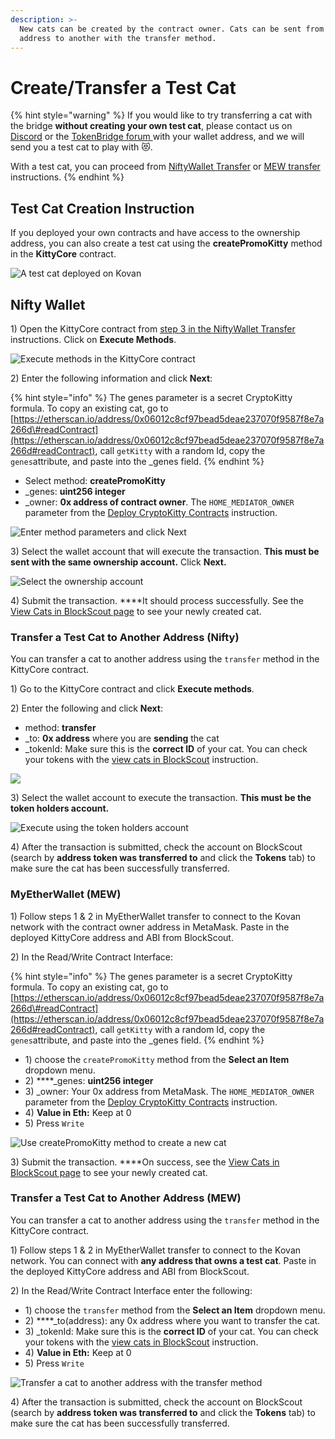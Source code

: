 ```yaml
---
description: >-
  New cats can be created by the contract owner. Cats can be sent from one
  address to another with the transfer method.
---
```


# Create/Transfer a Test Cat

{% hint style="warning" %}
 If you would like to try transferring a cat with the bridge **without creating your own test cat**, please contact us on [Discord](https://discord.gg/mPJ9zkq) or the [TokenBridge forum ](https://forum.poa.network/c/tokenbridge/)with your wallet address, and we will send you a test cat to play with 😻.  

With a test cat, you can proceed from [NiftyWallet Transfer](niftywallet-transfer.md) or [MEW transfer](myetherwallet-mew-transfer.md) instructions.
{% endhint %}

## Test Cat Creation Instruction

If you deployed your own contracts and have access to the ownership address, you can also create a test cat using the **createPromoKitty** method in the **KittyCore** contract.

![A test cat deployed on Kovan](../../.gitbook/assets/pretty_kitty.png)

## Nifty Wallet

1\) Open the KittyCore contract from [step 3 in the NiftyWallet Transfer](niftywallet-transfer.md#3-add-kittycore-contract) instructions. Click on **Execute Methods**.

![Execute methods in the KittyCore contract](../../.gitbook/assets/2kitty1.png)

2\) Enter the following information and click **Next**:

{% hint style="info" %}
The genes parameter is a secret CryptoKitty formula. To copy an existing cat, go to [https://etherscan.io/address/0x06012c8cf97bead5deae237070f9587f8e7a266d\#readContract](https://etherscan.io/address/0x06012c8cf97bead5deae237070f9587f8e7a266d#readContract), call `getKitty` with a random Id, copy the `genes`attribute, and paste into the \_genes field.
{% endhint %}

* Select method: **createPromoKitty**
* \_genes: **uint256 integer**
* \_owner: **0x address of contract owner**. The `HOME_MEDIATOR_OWNER` parameter from the [Deploy CryptoKitty Contracts](deploy-cryptokitty-contracts.md) instruction.

![Enter method parameters and click Next](../../.gitbook/assets/2kitty2.png)

3\) Select the wallet account that will execute the transaction. **This must be sent with the same ownership account.** Click **Next.**

![Select the ownership account ](../../.gitbook/assets/2kitty3.png)

4\) Submit the transaction. ****It should process successfully. See the [View Cats in BlockScout page](view-in-blockscout.md) to see your newly created cat. 

### **Transfer a Test Cat to Another Address \(Nifty\)**

You can transfer a cat to another address using the `transfer` method in the KittyCore contract.

1\) Go to the KittyCore contract and click **Execute methods**.

2\) Enter the following and click **Next**:

* method: **transfer**
* \_to: **0x address** where you are **sending** the cat
* \_tokenId: Make sure this is the **correct ID** of your cat. You can check your tokens with the [view cats in BlockScout](view-in-blockscout.md) instruction.

![](../../.gitbook/assets/3kitty.png)

3\) Select the wallet account to execute the transaction. **This must be the token holders account.**

![Execute using the token holders account](../../.gitbook/assets/2kitty3.png)

4\) After the transaction is submitted, check the account on BlockScout \(search by **address token was transferred to** and click the **Tokens** tab\) to make sure the cat has been successfully transferred.

### MyEtherWallet \(MEW\)

1\) Follow steps 1 & 2 in MyEtherWallet transfer to connect to the Kovan network with the contract owner address in MetaMask. Paste in the deployed KittyCore address and ABI from BlockScout.

2\) In the Read/Write Contract Interface:

{% hint style="info" %}
The genes parameter is a secret CryptoKitty formula. To copy an existing cat, go to [https://etherscan.io/address/0x06012c8cf97bead5deae237070f9587f8e7a266d\#readContract](https://etherscan.io/address/0x06012c8cf97bead5deae237070f9587f8e7a266d#readContract), call `getKitty` with a random Id, copy the `genes`attribute, and paste into the \_genes field.
{% endhint %}

* 1\) choose the `createPromoKitty` method from the **Select an Item** dropdown menu.
* 2\) ****\_genes: **uint256 integer**
* 3\) \_owner: Your 0x address from MetaMask. The `HOME_MEDIATOR_OWNER` parameter from the [Deploy CryptoKitty Contracts](deploy-cryptokitty-contracts.md) instruction.
* 4\) **Value in Eth:** Keep at 0
* 5\) Press `Write`

![Use createPromoKitty method to create a new cat](../../.gitbook/assets/mew1.png)

3\) Submit the transaction. ****On success, see the [View Cats in BlockScout page](view-in-blockscout.md) to see your newly created cat. 

### **Transfer a Test Cat to Another Address \(MEW\)**

You can transfer a cat to another address using the `transfer` method in the KittyCore contract.

1\) Follow steps 1 & 2 in MyEtherWallet transfer to connect to the Kovan network. You can connect with **any address that owns a test cat**.  Paste in the deployed KittyCore address and ABI from BlockScout.

2\) In the Read/Write Contract Interface enter the following:

* 1\) choose the `transfer` method from the **Select an Item** dropdown menu.
* 2\) ****\_to\(address\): any 0x address where you want to transfer the cat.
* 3\) \_tokenId: Make sure this is the **correct ID** of your cat. You can check your tokens with the [view cats in BlockScout](view-in-blockscout.md) instruction.
* 4\) **Value in Eth:** Keep at 0
* 5\) Press `Write`

![Transfer a cat to another address with the transfer method](../../.gitbook/assets/mew2.png)

4\) After the transaction is submitted, check the account on BlockScout \(search by **address token was transferred to** and click the **Tokens** tab\) to make sure the cat has been successfully transferred.

